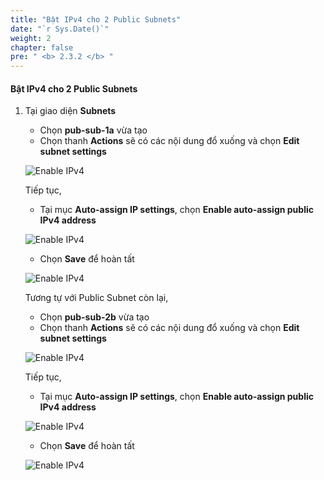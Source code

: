 ```yaml
---
title: "Bật IPv4 cho 2 Public Subnets"
date: "`r Sys.Date()`"
weight: 2
chapter: false
pre: " <b> 2.3.2 </b> "
---
```


#### Bật IPv4 cho 2 Public Subnets

1. Tại giao diện **Subnets**

   - Chọn **pub-sub-1a** vừa tạo
   - Chọn thanh **Actions** sẽ có các nội dung đổ xuống và chọn **Edit subnet settings**

   ![Enable IPv4](/images/2.3-Subnet/2.3.2-EnableIPv4PubSubnet/0001-enableipv4.png?featherlight=false&width=90pc)

   Tiếp tục,

   - Tại mục **Auto-assign IP settings**, chọn **Enable auto-assign public IPv4 address**

   ![Enable IPv4](/images/2.3-Subnet/2.3.2-EnableIPv4PubSubnet/0002-enableipv4.png?featherlight=false&width=90pc)

   - Chọn **Save** để hoàn tất

   ![Enable IPv4](/images/2.3-Subnet/2.3.2-EnableIPv4PubSubnet/0003-enableipv4.png?featherlight=false&width=90pc)

   Tương tự với Public Subnet còn lại,

   - Chọn **pub-sub-2b** vừa tạo
   - Chọn thanh **Actions** sẽ có các nội dung đổ xuống và chọn **Edit subnet settings**

   ![Enable IPv4](/images/2.3-Subnet/2.3.2-EnableIPv4PubSubnet/0004-enableipv4.png?featherlight=false&width=90pc)

   Tiếp tục,

   - Tại mục **Auto-assign IP settings**, chọn **Enable auto-assign public IPv4 address**

   ![Enable IPv4](/images/2.3-Subnet/2.3.2-EnableIPv4PubSubnet/0005-enableipv4.png?featherlight=false&width=90pc)

   - Chọn **Save** để hoàn tất

   ![Enable IPv4](/images/2.3-Subnet/2.3.2-EnableIPv4PubSubnet/0006-enableipv4.png?featherlight=false&width=90pc)
